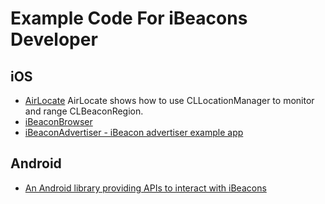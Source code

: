 # Example Code For iBeacons Developer

## iOS

* [AirLocate](https://github.com/volca/AirLocate)
 AirLocate shows how to use CLLocationManager to monitor and range CLBeaconRegion.
* [iBeaconBrowser](https://github.com/lmjabreu/iBeaconBrowser)
* [iBeaconAdvertiser - iBeacon advertiser example app](https://github.com/lmjabreu/iBeaconAdvertiser)

## Android

* [An Android library providing APIs to interact with iBeacons](https://github.com/RadiusNetworks/android-ibeacon-service)

